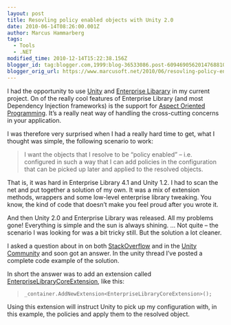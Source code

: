 ```yaml
---
layout: post
title: Resovling policy enabled objects with Unity 2.0
date: 2010-06-14T08:26:00.001Z
author: Marcus Hammarberg
tags:
  - Tools
  - .NET
modified_time: 2010-12-14T15:22:38.156Z
blogger_id: tag:blogger.com,1999:blog-36533086.post-6094690562014768810
blogger_orig_url: https://www.marcusoft.net/2010/06/resovling-policy-enabled-objects-with.html
---
```



I had the opportunity to use
<a href="http://unity.codeplex.com/" target="_blank">Unity</a> and
<a href="http://entlib.codeplex.com/" target="_blank">Enterprise
Libarary</a> in my current project. On of the really cool features of
Enterprise Library (and most Dependency Injection frameworks) is the
support for
<a href="http://en.wikipedia.org/wiki/Aspect-oriented_programming"
target="_blank">Aspect Oriented Programming</a>. It’s a really neat way
of handling the cross-cutting concerns in your application.

I was therefore very surprised when I had a really hard time to get,
what I thought was simple, the following scenario to work:

> I want the objects that I resolve to be “policy enabled” – i.e.
> configured in such a way that I can add policies in the configuration
> that can be picked up later and applied to the resolved objects.

That is, it was hard in Enterprise Library 4.1 and Unity 1.2. I had to
scan the net and put together a solution of my own. It was a mix of
extension methods, wrappers and some low-level enterprise library
tweaking. You know, the kind of code that doesn’t make you feel proud
after you wrote it.

And then Unity 2.0 and Enterprise Library was released. All my problems
gone! Everything is simple and the sun is always shining. … Not quite –
the scenario I was looking for was a bit tricky still. But the solution
a lot cleaner.

I asked a question about in on both
<a href="http://stackoverflow.com" target="_blank">StackOverflow</a> and
in the
<a href="http://unity.codeplex.com/Thread/View.aspx?ThreadId=215690"
target="_blank">Unity Community</a> and soon got an answer. In the unity
thread I’ve posted a complete code example of the solution.

In short the answer was to add an extension called <a
href="http://msdn.microsoft.com/en-us/library/ff650299.aspx#unityconfig_create"
target="_blank">EnterpriseLibraryCoreExtension</a>, like this:

> `_container.AddNewExtension<EnterpriseLibraryCoreExtension>();`

Using this extension will instruct Unity to pick up my configuration
with, in this example, the policies and apply them to the resolved
object.

